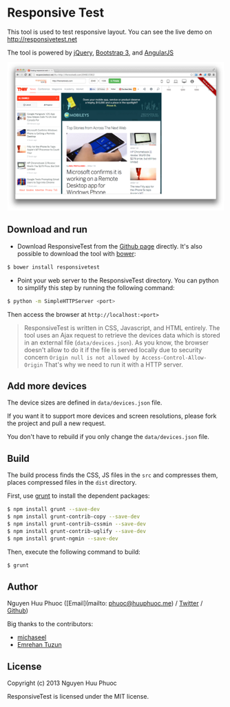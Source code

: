 # Responsive Test

This tool is used to test responsive layout.
You can see the live demo on http://responsivetest.net

The tool is powered by [jQuery](http://jquery.com), [Bootstrap 3](http://getbootstrap.com), and [AngularJS](http://angularjs.org)

![ResponsiveTest screen shot](src/img/screenshot.png)

## Download and run

* Download ResponsiveTest from the [Github page](http://github.com/nghuuphuoc/responsivetest) directly.
It's also possible to download the tool with [bower](http://bower.io):

```bash
$ bower install responsivetest
```

* Point your web server to the ResponsiveTest directory.
You can python to simplify this step by running the following command:

```bash
$ python -m SimpleHTTPServer <port>
```

Then access the browser at ```http://localhost:<port>```

> ResponsiveTest is written in CSS, Javascript, and HTML entirely.
> The tool uses an Ajax request to retrieve the devices data which is stored in an external file (```data/devices.json```).
> As you know, the browser doesn't allow to do it if the file is served locally due to security concern
> ```Origin null is not allowed by Access-Control-Allow-Origin```
> That's why we need to run it with a HTTP server.

## Add more devices

The device sizes are defined in ```data/devices.json``` file.

If you want it to support more devices and screen resolutions, please fork the project and pull a new request.

You don't have to rebuild if you only change the ```data/devices.json``` file.

## Build

The build process finds the CSS, JS files in the ```src``` and compresses them, places compressed files in the ```dist``` directory.

First, use [grunt](http://gruntjs.com) to install the dependent packages:

```bash
$ npm install grunt --save-dev
$ npm install grunt-contrib-copy --save-dev
$ npm install grunt-contrib-cssmin --save-dev
$ npm install grunt-contrib-uglify --save-dev
$ npm install grunt-ngmin --save-dev
```

Then, execute the following command to build:

```bash
$ grunt
```

## Author

Nguyen Huu Phuoc ([Email](mailto: phuoc@huuphuoc.me) / [Twitter](http://twitter.com/nghuuphuoc) / [Github](http://github.com/nghuuphuoc))

Big thanks to the contributors:

* [michaseel](https://github.com/michaseel)
* [Emrehan Tuzun](https://github.com/emrehan)

## License

Copyright (c) 2013 Nguyen Huu Phuoc

ResponsiveTest is licensed under the MIT license.
